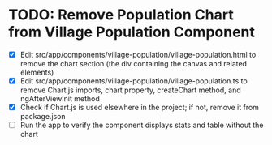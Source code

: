# TODO: Remove Population Chart from Village Population Component

- [x] Edit src/app/components/village-population/village-population.html to remove the chart section (the div containing the canvas and related elements)
- [x] Edit src/app/components/village-population/village-population.ts to remove Chart.js imports, chart property, createChart method, and ngAfterViewInit method
- [x] Check if Chart.js is used elsewhere in the project; if not, remove it from package.json
- [ ] Run the app to verify the component displays stats and table without the chart
